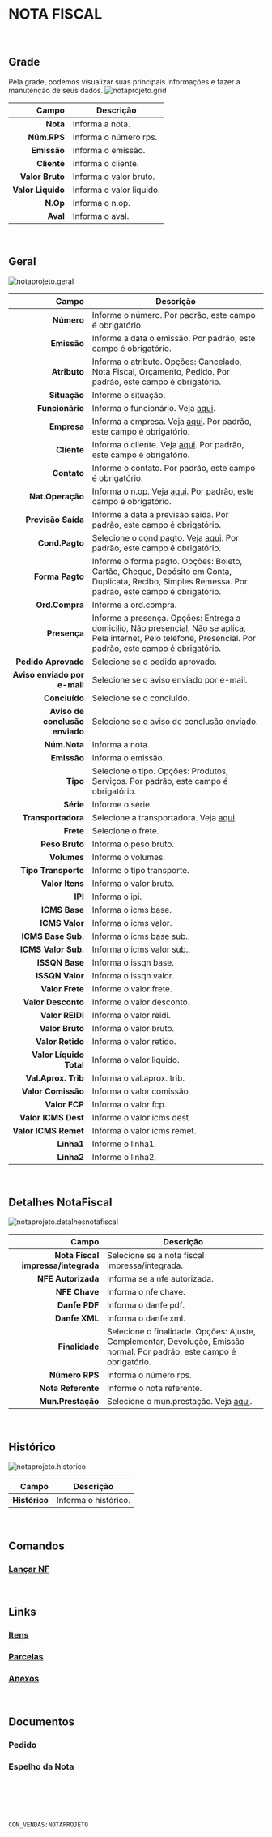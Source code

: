 # NOTA FISCAL
<br>

## Grade
Pela grade, podemos visualizar suas principais informações e fazer a manutenção de seus dados.
![notaprojeto.grid](https://raw.githubusercontent.com/netforcews/docs-erp/master/geral/imagens/notaprojeto.grid.png)

Campo | Descrição
--:|---
**Nota** | Informa a nota.
**Núm.RPS** | Informa o número rps.
**Emissão** | Informa o emissão.
**Cliente** | Informa o cliente.
**Valor Bruto** | Informa o valor bruto.
**Valor Liquido** | Informa o valor liquido.
**N.Op** | Informa o n.op.
**Aval** | Informa o aval.
<br>

## Geral
![notaprojeto.geral](https://raw.githubusercontent.com/netforcews/docs-erp/master/geral/imagens/notaprojeto.geral.png)

Campo | Descrição
--:|---
**Número** | Informe o número. Por padrão, este campo é obrigatório.
**Emissão** | Informe a data o emissão. Por padrão, este campo é obrigatório.
**Atributo** | Informa o atributo. Opções: Cancelado, Nota Fiscal, Orçamento, Pedido. Por padrão, este campo é obrigatório.
**Situação** | Informe o situação.
**Funcionário** | Informa o funcionário. Veja [aqui](/cadastros/usuario.md).
**Empresa** | Informa a empresa. Veja [aqui](/cadastros/empresa.md). Por padrão, este campo é obrigatório.
**Cliente** | Informa o cliente. Veja [aqui](/cadastros/pessoa.md). Por padrão, este campo é obrigatório.
**Contato** | Informe o contato. Por padrão, este campo é obrigatório.
**Nat.Operação** | Informa o n.op. Veja [aqui](/cadastros/naturezaoperacao.md). Por padrão, este campo é obrigatório.
**Previsão Saída** | Informe a data a previsão saída. Por padrão, este campo é obrigatório.
**Cond.Pagto** | Selecione o cond.pagto. Veja [aqui](/cadastros/condicaopagamento.md). Por padrão, este campo é obrigatório.
**Forma Pagto** | Informe o forma pagto. Opções: Boleto, Cartão, Cheque, Depósito em Conta, Duplicata, Recibo, Simples Remessa. Por padrão, este campo é obrigatório.
**Ord.Compra** | Informe a ord.compra.
**Presença** | Informe a presença. Opções: Entrega a domicilio, Não presencial, Não se aplica, Pela internet, Pelo telefone, Presencial. Por padrão, este campo é obrigatório.
**Pedido Aprovado** | Selecione se o pedido aprovado.
**Aviso enviado por e-mail** | Selecione se o aviso enviado por e-mail.
**Concluído** | Selecione se o concluído.
**Aviso de conclusão enviado** | Selecione se o aviso de conclusão enviado.
**Núm.Nota** | Informa a nota.
**Emissão** | Informa o emissão.
**Tipo** | Selecione o tipo. Opções: Produtos, Serviços. Por padrão, este campo é obrigatório.
**Série** | Informe o série.
**Transportadora** | Selecione a transportadora. Veja [aqui](/cadastros/pessoa.md).
**Frete** | Selecione o frete.
**Peso Bruto** | Informa o peso bruto.
**Volumes** | Informe o volumes.
**Tipo Transporte** | Informe o tipo transporte.
**Valor Itens** | Informa o valor bruto.
**IPI** | Informa o ipi.
**ICMS Base** | Informa o icms base.
**ICMS Valor** | Informa o icms valor.
**ICMS Base Sub.** | Informa o icms base sub..
**ICMS Valor Sub.** | Informa o icms valor sub..
**ISSQN Base** | Informa o issqn base.
**ISSQN Valor** | Informa o issqn valor.
**Valor Frete** | Informe o valor frete.
**Valor Desconto** | Informe o valor desconto.
**Valor REIDI** | Informa o valor reidi.
**Valor Bruto** | Informa o valor bruto.
**Valor Retido** | Informa o valor retido.
**Valor Líquido Total** | Informa o valor liquido.
**Val.Aprox. Trib** | Informa o val.aprox. trib.
**Valor Comissão** | Informa o valor comissão.
**Valor FCP** | Informa o valor fcp.
**Valor ICMS Dest** | Informe o valor icms dest.
**Valor ICMS Remet** | Informa o valor icms remet.
**Linha1** | Informe o linha1.
**Linha2** | Informe o linha2.
<br>

## Detalhes NotaFiscal
![notaprojeto.detalhesnotafiscal](https://raw.githubusercontent.com/netforcews/docs-erp/master/geral/imagens/notaprojeto.detalhesnotafiscal.png)

Campo | Descrição
--:|---
**Nota Fiscal impressa/integrada** | Selecione se a nota fiscal impressa/integrada.
**NFE Autorizada** | Informa se a nfe autorizada.
**NFE Chave** | Informa o nfe chave.
**Danfe PDF** | Informa o danfe pdf.
**Danfe XML** | Informa o danfe xml.
**Finalidade** | Selecione o finalidade. Opções: Ajuste, Complementar, Devolução, Emissão normal. Por padrão, este campo é obrigatório.
**Número RPS** | Informa o número rps.
**Nota Referente** | Informe o nota referente.
**Mun.Prestação** | Selecione o mun.prestação. Veja [aqui](/geral/municipio.md).
<br>

## Histórico
![notaprojeto.historico](https://raw.githubusercontent.com/netforcews/docs-erp/master/geral/imagens/notaprojeto.historico.png)

Campo | Descrição
--:|---
**Histórico** | Informa o histórico.
<br>

## Comandos
### [Lançar NF](/geral/venda-lancar-nf.md)
<br>

## Links
### [Itens](/geral/projetopedidoitem.md)
### [Parcelas](/geral/vendafatura.md)
### [Anexos](/geral/vendaanexos.md)
<br>

## Documentos
### Pedido
### Espelho da Nota
<br>
<br>
<br>
<br>

```CON_VENDAS:NOTAPROJETO```
